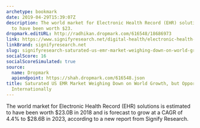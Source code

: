 ```yaml
---
archetype: bookmark
date: 2019-04-29T15:39:07Z
description: The world market for Electronic Health Record (EHR) solutions is estimated
  to have been worth $23.
dropmark.editURL: http://radhikan.dropmark.com/616548/18686973
link: https://www.signifyresearch.net/digital-health/electronic-health-records-ehremr-market-saturated-us-weighing-world-growth-opportunities-persist-international-level/
linkBrand: signifyresearch.net
slug: signifyresearch-saturated-us-emr-market-weighing-down-on-world-growth-but-opportunities-persist-internationally
socialScore: 16
socialScoreSimulated: true
source:
  name: Dropmark
  apiendpoint: https://shah.dropmark.com/616548.json
title: Saturated US EMR Market Weighing Down on World Growth, but Opportunities Persist
  Internationally
---
```

The world market for Electronic Health Record (EHR) solutions is estimated to have been worth $23.0B in 2018 and is forecast to grow at a CAGR of 4.4% to $28.6B in 2023, according to a new report from Signify Research.